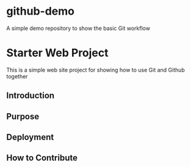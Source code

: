 # github-demo
A simple demo repository to show the basic Git workflow

# Starter Web Project

This is a simple web site project for showing how to use Git and Github together

## Introduction

## Purpose

## Deployment

## How to Contribute

